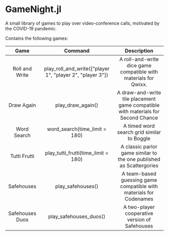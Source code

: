 # GameNight.jl

A small library of games to play over video-conference calls, motivated by the COVID-19 pandemic.

Contains the following games:

Game           | Command                                                   | Description
:------------: | :-------------------------------------------------------: | :---------:
Roll and Write | play_roll_and_write(["player 1", "player 2", "player 3"]) | A roll-and-write dice game compatible with materials for Qwixx.
Draw Again     | play_draw_again()                                         | A draw-and-write tile placement game compatible with materials for Second Chance
Word Search    | word_search(time_limit = 180)                             | A timed word search grid similar to Boggle
Tutti Frutti   | play_tutti_frutti(time_limit = 180)                       | A classic parlor game similar to the one published as Scattergories
Safehouses     | play_safehouses()                                         | A team-based guessing game compatible with materials for Codenames
Safehouses Duos| play_safehouses_duos()                                    | A two-player cooperative version of Safehouses
